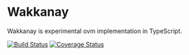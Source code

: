 # Wakkanay

Wakkanay is experimental ovm implementation in TypeScript.

[![Build Status](https://travis-ci.org/cryptoeconomicslab/wakkanay.svg?branch=master)](https://travis-ci.org/cryptoeconomicslab/wakkanay)
[![Coverage Status](https://coveralls.io/repos/github/cryptoeconomicslab/wakkanay/badge.svg)](https://coveralls.io/github/cryptoeconomicslab/wakkanay)

